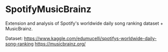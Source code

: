 # SpotifyMusicBrainz
Extension and analysis of Spotify's worldwide daily song ranking dataset + MusicBrainz.

Dataset: https://www.kaggle.com/edumucelli/spotifys-worldwide-daily-song-ranking
https://musicbrainz.org/
